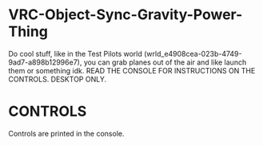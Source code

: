 # VRC-Object-Sync-Gravity-Power-Thing

Do cool stuff, like in the Test Pilots world (wrld_e4908cea-023b-4749-9ad7-a898b12996e7), you can grab planes out of the air and like launch them or something idk.
READ THE CONSOLE FOR INSTRUCTIONS ON THE CONTROLS.
DESKTOP ONLY.

# CONTROLS

Controls are printed in the console.
